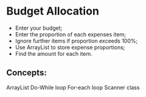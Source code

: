 # Budget Allocation

- Enter your budget;
- Enter the proportion of each expenses item;
- Ignore further items if proportion exceeds 100%;
- Use ArrayList to store expense proportions;
- Find the amount for each item.

## Concepts:

ArrayList
Do-While loop
For-each loop
Scanner class